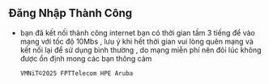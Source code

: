 ## Đăng Nhập Thành Công



- bạn đã kết nối thành công internet bạn có thời gian tầm 3 tiếng để vào mạng với tốc độ 10Mbs , lưu ý khi hết thời gian vui lòng quên mạng và kết nối lại để sử dụng bình thường , do mạng miễn phí nên đôi lúc không được ổn định mong các bạn thông cảm 



      VMNiT©2025 FPTTelecom HPE Aruba 
